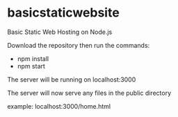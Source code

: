

# basicstaticwebsite
Basic Static Web Hosting on Node.js

Download the repository then run the commands: 

 - npm install
 - npm start

The server will be running on localhost:3000

The server will now serve any files in the public directory

example: localhost:3000/home.html

